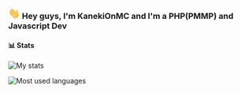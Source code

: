 ### <img src="https://github.com/ABSphreak/ABSphreak/blob/master/gifs/Hi.gif" width="24px"> Hey guys, I'm KanekiOnMC and I'm a PHP(PMMP) and Javascript Dev
#### 📊 Stats

![My stats](https://github-readme-stats.vercel.app/api?username=KanekiOnMC&show_icons=true&count_private=true&hide_title=true)

![Most used languages](https://github-readme-stats.vercel.app/api/top-langs/?username=KanekiOnMC&layout=compact)
<!--
**KanekiLeChomeur/KanekiLeChomeur** is a ✨ _special_ ✨ repository because its `README.md` (this file) appears on your GitHub profile.

Here are some ideas to get you started:

- 🔭 I’m currently working on ...
- 🌱 I’m currently learning ...
- 👯 I’m looking to collaborate on ...
- 🤔 I’m looking for help with ...
- 💬 Ask me about ...
- 📫 How to reach me: ...
- 😄 Pronouns: ...
- ⚡ Fun fact: ...
-->
